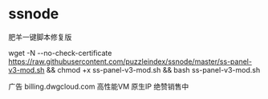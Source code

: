 # ssnode
肥羊一键脚本修复版


wget -N --no-check-certificate https://raw.githubusercontent.com/puzzleindex/ssnode/master/ss-panel-v3-mod.sh && chmod +x ss-panel-v3-mod.sh && bash ss-panel-v3-mod.sh

广告 billing.dwgcloud.com 高性能VM 原生IP 绝赞销售中
